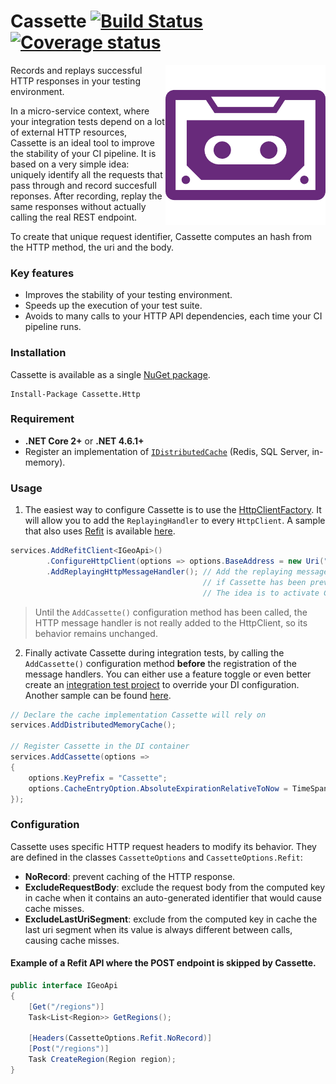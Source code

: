 # Cassette [![Build Status](https://lecaillon.visualstudio.com/Cassette-CI/_apis/build/status/Cassette-CI?branchName=master)](https://lecaillon.visualstudio.com/Cassette-CI/_build/latest?definitionId=6&branchName=master) [![Coverage status](https://img.shields.io/azure-devops/coverage/lecaillon/cassette-ci/6.svg?color=brightgreen)](https://lecaillon.visualstudio.com/Cassette-CI/_build/latest?definitionId=6&branchName=master)

<img align="right" width="256px" height="256px" src="https://raw.githubusercontent.com/lecaillon/Cassette/master/images/logo256.png">

Records and replays successful HTTP responses in your testing environment.

In a micro-service context, where your integration tests depend on a lot of external HTTP resources, Cassette is an ideal tool to improve the stability of your CI pipeline.
It is based on a very simple idea: uniquely identify all the requests that pass through and record succesfull reponses. After recording, replay the same responses without actually calling the real REST endpoint.

To create that unique request identifier, Cassette computes an hash from the HTTP method, the uri and the body.

### Key features
- Improves the stability of your testing environment.
- Speeds up the execution of your test suite.
- Avoids to many calls to your HTTP API dependencies, each time your CI pipeline runs.

### Installation
Cassette is available as a single [NuGet package](https://www.nuget.org/packages/Cassette.Http).

```
Install-Package Cassette.Http
```

### Requirement
- **.NET Core 2+** or **.NET 4.6.1+**
- Register an implementation of [`IDistributedCache`](https://docs.microsoft.com/en-us/aspnet/core/performance/caching/distributed) (Redis, SQL Server, in-memory).

### Usage
1. The easiest way to configure Cassette is to use the [HttpClientFactory](https://docs.microsoft.com/en-us/dotnet/standard/microservices-architecture/implement-resilient-applications/use-httpclientfactory-to-implement-resilient-http-requests). It will allow you to add the `ReplayingHandler` to every `HttpClient`. A sample that also uses [Refit](https://github.com/reactiveui/refit) is available [here](https://github.com/lecaillon/Cassette/blob/master/samples/AspNetCore.HttpClientFactory.QuickStart/Startup.cs).

```c#
services.AddRefitClient<IGeoApi>()
        .ConfigureHttpClient(options => options.BaseAddress = new Uri("https://geo.api.gouv.fr"))
        .AddReplayingHttpMessageHandler(); // Add the replaying message handler for the the IGeoApi, only
                                           // if Cassette has been previously registered by calling AddCassette().
                                           // The idea is to activate Cassette only during the integration tests.
```

> Until the `AddCassette()` configuration method has been called, the HTTP message handler is not really added to the HttpClient, so its behavior remains unchanged.

2. Finally activate Cassette during integration tests, by calling the `AddCassette()` configuration method **before** the registration of the message handlers. You can either use a feature toggle or even better create an [integration test project](https://docs.microsoft.com/en-us/aspnet/core/test/integration-tests) to override your DI configuration. Another sample can be found [here](https://github.com/lecaillon/Cassette/blob/master/test/Cassette.Tests/CustomWebApplicationFactory.cs).

```c#
// Declare the cache implementation Cassette will rely on
services.AddDistributedMemoryCache();

// Register Cassette in the DI container
services.AddCassette(options =>
{
    options.KeyPrefix = "Cassette";
    options.CacheEntryOption.AbsoluteExpirationRelativeToNow = TimeSpan.FromHours(1);
});
```

### Configuration
Cassette uses specific HTTP request headers to modify its behavior. They are defined in the classes `CassetteOptions` and `CassetteOptions.Refit`:
- **NoRecord**: prevent caching of the HTTP response.
- **ExcludeRequestBody**: exclude the request body from the computed key in cache when it contains an auto-generated identifier that would cause cache misses.
- **ExcludeLastUriSegment**: exclude from the computed key in cache the last uri segment when its value is always different between calls, causing cache misses.

#### Example of a Refit API where the POST endpoint is skipped by Cassette.
```c#
public interface IGeoApi
{
    [Get("/regions")]
    Task<List<Region>> GetRegions();

    [Headers(CassetteOptions.Refit.NoRecord)]
    [Post("/regions")]
    Task CreateRegion(Region region);
}
```
